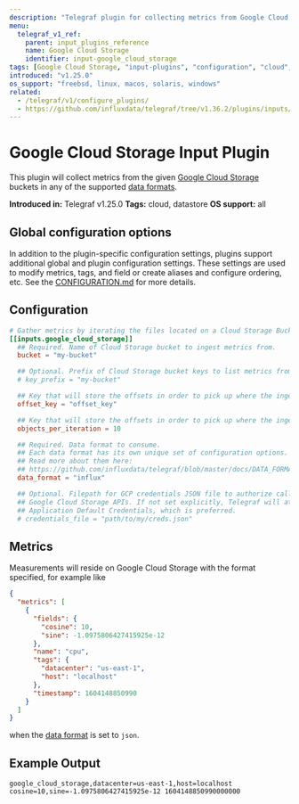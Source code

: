 ```yaml
---
description: "Telegraf plugin for collecting metrics from Google Cloud Storage"
menu:
  telegraf_v1_ref:
    parent: input_plugins_reference
    name: Google Cloud Storage
    identifier: input-google_cloud_storage
tags: [Google Cloud Storage, "input-plugins", "configuration", "cloud", "datastore"]
introduced: "v1.25.0"
os_support: "freebsd, linux, macos, solaris, windows"
related:
  - /telegraf/v1/configure_plugins/
  - https://github.com/influxdata/telegraf/tree/v1.36.2/plugins/inputs/google_cloud_storage/README.md, Google Cloud Storage Plugin Source
---
```


# Google Cloud Storage Input Plugin

This plugin will collect metrics from the given [Google Cloud Storage](https://cloud.google.com/storage)
buckets in any of the supported [data formats](/telegraf/v1/data_formats/input).

**Introduced in:** Telegraf v1.25.0
**Tags:** cloud, datastore
**OS support:** all

[gcs]: https://cloud.google.com/storage
[data_formats]: /docs/DATA_FORMATS_INPUT.md

## Global configuration options <!-- @/docs/includes/plugin_config.md -->

In addition to the plugin-specific configuration settings, plugins support
additional global and plugin configuration settings. These settings are used to
modify metrics, tags, and field or create aliases and configure ordering, etc.
See the [CONFIGURATION.md](/telegraf/v1/configuration/#plugins) for more details.

[CONFIGURATION.md]: ../../../docs/CONFIGURATION.md#plugins

## Configuration

```toml @sample.conf
# Gather metrics by iterating the files located on a Cloud Storage Bucket.
[[inputs.google_cloud_storage]]
  ## Required. Name of Cloud Storage bucket to ingest metrics from.
  bucket = "my-bucket"

  ## Optional. Prefix of Cloud Storage bucket keys to list metrics from.
  # key_prefix = "my-bucket"

  ## Key that will store the offsets in order to pick up where the ingestion was left.
  offset_key = "offset_key"

  ## Key that will store the offsets in order to pick up where the ingestion was left.
  objects_per_iteration = 10

  ## Required. Data format to consume.
  ## Each data format has its own unique set of configuration options.
  ## Read more about them here:
  ## https://github.com/influxdata/telegraf/blob/master/docs/DATA_FORMATS_INPUT.md
  data_format = "influx"

  ## Optional. Filepath for GCP credentials JSON file to authorize calls to
  ## Google Cloud Storage APIs. If not set explicitly, Telegraf will attempt to use
  ## Application Default Credentials, which is preferred.
  # credentials_file = "path/to/my/creds.json"
```

## Metrics

Measurements will reside on Google Cloud Storage with the format specified, for
example like

```json
{
  "metrics": [
    {
      "fields": {
        "cosine": 10,
        "sine": -1.0975806427415925e-12
      },
      "name": "cpu",
      "tags": {
        "datacenter": "us-east-1",
        "host": "localhost"
      },
      "timestamp": 1604148850990
    }
  ]
}
```

when the [data format](/telegraf/v1/data_formats/input) is set to `json`.

## Example Output

```text
google_cloud_storage,datacenter=us-east-1,host=localhost cosine=10,sine=-1.0975806427415925e-12 1604148850990000000
```
